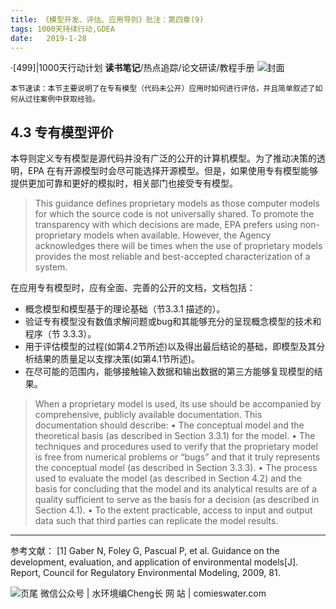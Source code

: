 ```yaml
---
title: 《模型开发、评估、应用导则》批注：第四章(9)
tags: 1000天持续行动,GDEA
date:   2019-1-28
---
```

·[499]|1000天行动计划
**读书笔记**/热点追踪/论文研读/教程手册
![封面](http://comieswater-1254012817.cossh.myqcloud.com/comieswater/1534259099598.png)

	本节速读：本节主要说明了在专有模型（代码未公开）应用时如何进行评估，并且简单叙述了如何从过往案例中获取经验。
	
## 4.3 专有模型评价

本导则定义专有模型是源代码并没有广泛的公开的计算机模型。为了推动决策的透明，EPA 在有开源模型时会尽可能选择开源模型。但是，如果使用专有模型能够提供更加可靠和更好的模拟时，相关部门也接受专有模型。

>This guidance defines proprietary models as those computer models for which the source code is not universally shared. To promote the transparency with which decisions are made, EPA prefers using non- proprietary models when available. However, the Agency acknowledges there will be times when the use of proprietary models provides the most reliable and best-accepted characterization of a system.

在应用专有模型时，应有全面、完善的公开的文档，文档包括：
- 概念模型和模型基于的理论基础（节3.3.1 描述的）。
- 验证专有模型没有数值求解问题或bug和其能够充分的呈现概念模型的技术和程序（节 3.3.3）。
- 用于评估模型的过程(如第4.2节所述)以及得出最后结论的基础，即模型及其分析结果的质量足以支撑决策(如第4.1节所述)。
- 在尽可能的范围内，能够接触输入数据和输出数据的第三方能够复现模型的结果。
>When a proprietary model is used, its use should be accompanied by comprehensive, publicly available documentation. This documentation should describe:
• The conceptual model and the theoretical basis (as described in Section 3.3.1) for the model.
• The techniques and procedures used to verify that the proprietary model is free from numerical problems or “bugs” and that it truly represents the conceptual model (as described in Section 3.3.3).
• The process used to evaluate the model (as described in Section 4.2) and the basis for concluding that the model and its analytical results are of a quality sufficient to serve as the basis for a decision (as described in Section 4.1).
• To the extent practicable, access to input and output data such that third parties can replicate the model results.

---

参考文献：
[1] Gaber N, Foley G, Pascual P, et al. Guidance on the development, evaluation, and application of environmental models[J]. Report, Council for Regulatory Environmental Modeling, 2009, 81.

![页尾](http://comieswater-1254012817.cossh.myqcloud.com/页尾识别new-2017-09-22.png)
微信公众号 | 水环境编Cheng长
网          站 | comieswater.com
